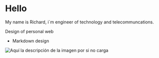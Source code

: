# Hello

My name is Richard, i´m engineer of technology and telecommuncations.


Design of personal web
* Markdown design

![Aquí la descripción de la imagen por si no carga](https:/https://github.com/RiichiAgrr/riichiagrr.github.io/blob/main/static/img/luxembourg.six-image.standard.1920.jpg)



